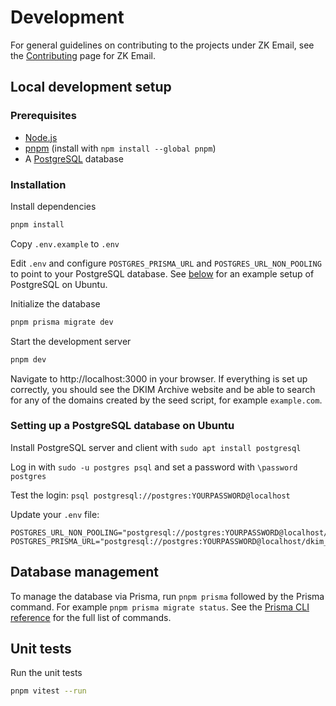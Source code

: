 # Development

For general guidelines on contributing to the projects under ZK Email, see the [Contributing](https://zkemail.gitbook.io/zk-email/contributing) page for ZK Email.

## Local development setup

### Prerequisites

- [Node.js](https://nodejs.org/)
- [pnpm](https://pnpm.io/) (install with `npm install --global pnpm`)
- A [PostgreSQL](https://www.postgresql.org/) database

### Installation

Install dependencies

```bash
pnpm install
```

Copy `.env.example` to `.env`

Edit `.env` and configure `POSTGRES_PRISMA_URL` and `POSTGRES_URL_NON_POOLING` to point to your PostgreSQL database. See [below](#setting-up-a-postgresql-database-on-ubuntu) for an example setup of PostgreSQL on Ubuntu.

Initialize the database

```bash
pnpm prisma migrate dev
```

Start the development server

```bash
pnpm dev
```

Navigate to http://localhost:3000 in your browser. If everything is set up correctly, you should see the DKIM Archive website and be able to search for any of the domains created by the seed script, for example `example.com`.

### Setting up a PostgreSQL database on Ubuntu

Install PostgreSQL server and client with `sudo apt install postgresql`

Log in with `sudo -u postgres psql` and set a password with `\password postgres`

Test the login: `psql postgresql://postgres:YOURPASSWORD@localhost`

Update your `.env` file:

```
POSTGRES_URL_NON_POOLING="postgresql://postgres:YOURPASSWORD@localhost/dkim_lookup"
POSTGRES_PRISMA_URL="postgresql://postgres:YOURPASSWORD@localhost/dkim_lookup"
```

## Database management

To manage the database via Prisma, run `pnpm prisma` followed by the Prisma command. For example `pnpm prisma migrate status`. See the [Prisma CLI reference](https://www.prisma.io/docs/orm/reference/prisma-cli-reference) for the full list of commands.

## Unit tests

Run the unit tests

```bash
pnpm vitest --run
```
